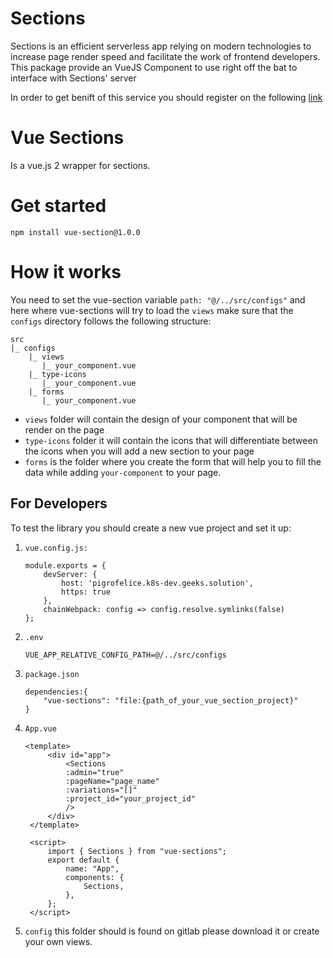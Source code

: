 # Sections

Sections is an efficient serverless app relying on modern technologies to increase page render speed and facilitate the work of frontend developers. This package provide an VueJS Component to use right off the bat to interface with Sections' server

In order to get benift of this service you should register on the following [link](https://sections-saas.k8s-dev.geeks.solutions/register)

# Vue Sections

Is a vue.js 2 wrapper for sections.

# Get started

```npm
npm install vue-section@1.0.0
```

# How it works

You need to set the vue-section variable `path: "@/../src/configs"` and here where vue-sections will try to load the `views` make sure that the `configs` directory follows the following structure:

```
src
|_ configs
    |_ views
       |_ your_component.vue
    |_ type-icons
       |_ your_component.vue
    |_ forms
       |_ your_component.vue
```

- `views` folder will contain the design of your component that will be render on the page
- `type-icons` folder it will contain the icons that will differentiate between the icons when you will add a new section to your page
- `forms` is the folder where you create the form that will help you to fill the data while adding `your-component` to your page.

## For Developers

To test the library you should create a new vue project and set it up:

1. `vue.config.js:`
   ```
   module.exports = {
       devServer: {
           host: 'pigrofelice.k8s-dev.geeks.solution',
           https: true
       },
       chainWebpack: config => config.resolve.symlinks(false)
   };
   ```
2. `.env`
   ```
   VUE_APP_RELATIVE_CONFIG_PATH=@/../src/configs
   ```
3. `package.json`
   ```
   dependencies:{
       "vue-sections": "file:{path_of_your_vue_section_project}"
   }
   ```
4. `App.vue`

   ```
   <template>
        <div id="app">
            <Sections
            :admin="true"
            :pageName="page_name"
            :variations="[]"
            :project_id="your_project_id"
            />
        </div>
    </template>

    <script>
        import { Sections } from "vue-sections";
        export default {
            name: "App",
            components: {
                Sections,
            },
        };
    </script>
   ```

5. `config` this folder should is found on gitlab please download it or create your own views.
